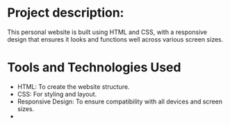 # Project description:

This personal website is built using HTML and CSS, with a responsive design that ensures it looks and functions well across various screen sizes.

# Tools and Technologies Used

<ul>
<li>HTML: To create the website structure.</li>
<li>CSS: For styling and layout.</li>
<li>Responsive Design: To ensure compatibility with all devices and screen sizes.<li>
</ul>









